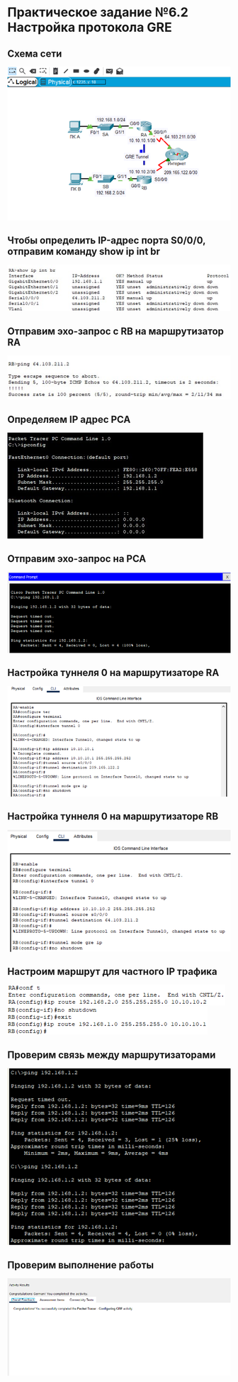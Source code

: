 # Практическое задание №6.2 Настройка протокола GRE

## Схема сети

![](./1.png)

## Чтобы определить IP-адрес порта S0/0/0, отправим команду show ip int br

![](./2.png)

## Отправим эхо-запрос с RB на маршрутизатор RA

![](./3.png)

## Определяем IP адрес PCA

![](./4.png)

## Отправим эхо-запрос на PCA

![](./5.png)

## Настройка туннеля 0 на маршрутизаторе RA

![](./6.png)

## Настройка туннеля 0 на маршрутизаторе RB

![](./7.png)

## Настроим маршрут для частного IP трафика

![](./8.png)
![](./9.png)

## Проверим связь между маршрутизаторами

![](./10.png)

## Проверим выполнение работы

![](./11.png)
